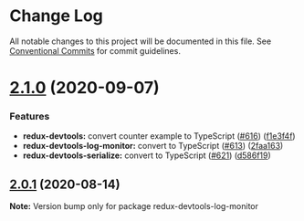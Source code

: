 # Change Log

All notable changes to this project will be documented in this file.
See [Conventional Commits](https://conventionalcommits.org) for commit guidelines.

# [2.1.0](https://github.com/reduxjs/redux-devtools/compare/redux-devtools-log-monitor@2.0.1...redux-devtools-log-monitor@2.1.0) (2020-09-07)


### Features

* **redux-devtools:** convert counter example to TypeScript ([#616](https://github.com/reduxjs/redux-devtools/issues/616)) ([f1e3f4f](https://github.com/reduxjs/redux-devtools/commit/f1e3f4f8340dea288de5229006acf9dc1ef1cccf))
* **redux-devtools-log-monitor:** convert to TypeScript ([#613](https://github.com/reduxjs/redux-devtools/issues/613)) ([2faa163](https://github.com/reduxjs/redux-devtools/commit/2faa16319b59ece946757af7630ca4ab1264f1f5))
* **redux-devtools-serialize:** convert to TypeScript ([#621](https://github.com/reduxjs/redux-devtools/issues/621)) ([d586f19](https://github.com/reduxjs/redux-devtools/commit/d586f1955a3648883107f8c981ee17eeb4c013a3))





## [2.0.1](https://github.com/reduxjs/redux-devtools/compare/redux-devtools-log-monitor@2.0.0...redux-devtools-log-monitor@2.0.1) (2020-08-14)

**Note:** Version bump only for package redux-devtools-log-monitor
